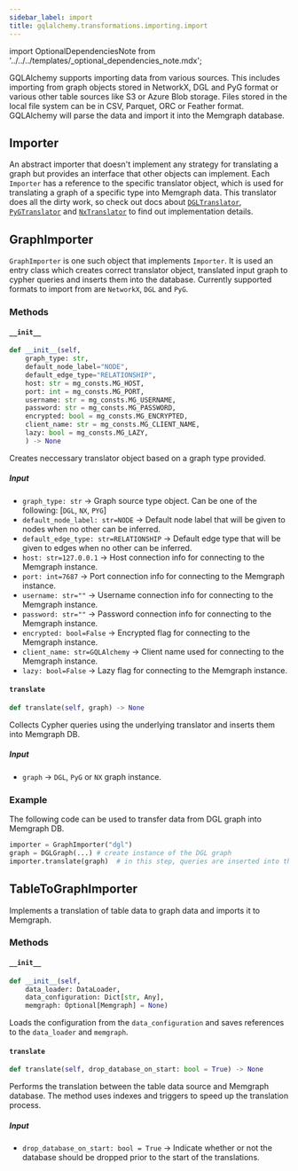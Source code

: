 ```yaml
---
sidebar_label: import
title: gqlalchemy.transformations.importing.import
---
```


import OptionalDependenciesNote from '../../../templates/_optional_dependencies_note.mdx';

GQLAlchemy supports importing data from various sources. This includes importing from graph objects stored in NetworkX, DGL and PyG format or various other table sources like S3 or Azure Blob storage. Files stored in the local file system can be in CSV, Parquet, ORC or Feather format. GQLAlchemy will parse the data and import it into the Memgraph database.

<OptionalDependenciesNote/>

## Importer

An abstract importer that doesn't implement any strategy for translating a graph but provides an interface that other objects can implement. Each `Importer` has a reference to the specific translator object, which is used for translating a graph of a specific type into Memgraph data. This translator does all the dirty work, so check out docs about [`DGLTranslator`](../translators/dgl_translator.md), [`PyGTranslator`](../translators/pyg_translator.md) and [`NxTranslator`](../translators/nx_translator.md) to find out implementation details.

## GraphImporter

`GraphImporter` is one such object that implements `Importer`. It is used an entry class which creates correct translator object, translated input graph to cypher queries and inserts them into the database. Currently supported formats to import from are `NetworkX`, `DGL` and `PyG`.

### Methods

#### `__init__`

```python
def __init__(self, 
    graph_type: str, 
    default_node_label="NODE",
    default_edge_type="RELATIONSHIP",
    host: str = mg_consts.MG_HOST,
    port: int = mg_consts.MG_PORT,
    username: str = mg_consts.MG_USERNAME,
    password: str = mg_consts.MG_PASSWORD,
    encrypted: bool = mg_consts.MG_ENCRYPTED,
    client_name: str = mg_consts.MG_CLIENT_NAME,
    lazy: bool = mg_consts.MG_LAZY,
    ) -> None
```

Creates neccessary translator object based on a graph type provided.

##### Input
- `graph_type: str` -> Graph source type object. Can be one of the following: [`DGL`, `NX`, `PYG`]
- `default_node_label: str=NODE` -> Default node label that will be given to nodes when no other can be inferred.
- `default_edge_type: str=RELATIONSHIP` -> Default edge type that will be given to edges when no other can be inferred.
- `host: str=127.0.0.1` -> Host connection info for connecting to the Memgraph instance.
- `port: int=7687` -> Port connection info for connecting to the Memgraph instance.
- `username: str=""` -> Username connection info for connecting to the Memgraph instance.
- `password: str=""` -> Password connection info for connecting to the Memgraph instance.
- `encrypted: bool=False` -> Encrypted flag for connecting to the Memgraph instance.
- `client_name: str=GQLAlchemy` -> Client name used for connecting to the Memgraph instance.
- `lazy: bool=False` -> Lazy flag for connecting to the Memgraph instance.


#### `translate`

```python
def translate(self, graph) -> None
```

Collects Cypher queries using the underlying translator and inserts them into Memgraph DB.

##### Input
- `graph` -> `DGL`, `PyG` or `NX` graph instance.

### Example

The following code can be used to transfer data from DGL graph into Memgraph DB.

```python
importer = GraphImporter("dgl")
graph = DGLGraph(...) # create instance of the DGL graph
importer.translate(graph)  # in this step, queries are inserted into the Memgraph database
```

## TableToGraphImporter

Implements a translation of table data to graph data and imports it to Memgraph.

### Methods

#### `__init__`

```python
def __init__(self,
    data_loader: DataLoader,
    data_configuration: Dict[str, Any],
    memgraph: Optional[Memgraph] = None)
```

Loads the configuration from the `data_configuration` and saves references to the `data_loader` and `memgraph`.

#### `translate`

```python
def translate(self, drop_database_on_start: bool = True) -> None
```

Performs the translation between the table data source and Memgraph database. The method uses indexes and triggers to speed up the translation process.

##### Input

- `drop_database_on_start: bool = True` -> Indicate whether or not the database should be dropped prior to the start of the translations.